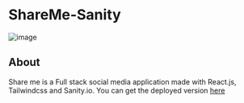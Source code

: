 # ShareMe-Sanity
![image](https://camo.githubusercontent.com/1ea25d0720f48438d0f6b498e75fd220181e989c695311fa0686162ef5cb20ff/68747470733a2f2f692e6962622e636f2f38634c666a33582f696d6167652e706e67)
## About
Share me is a Full stack social media application made with React.js, Tailwindcss and Sanity.io.
You can get the deployed version [here](https://shareme-siri.netlify.app/)

